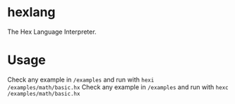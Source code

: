 # hexlang
The Hex Language Interpreter.

# Usage
Check any example in `/examples` and run with `hexi /examples/math/basic.hx`
Check any example in `/examples` and run with `hexc /examples/math/basic.hx`
